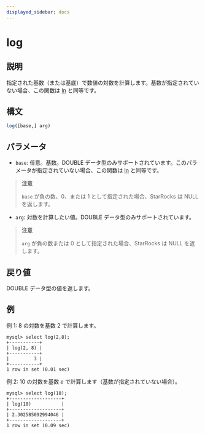 ```yaml
---
displayed_sidebar: docs
---
```


# log

## 説明

指定された基数（または基底）で数値の対数を計算します。基数が指定されていない場合、この関数は [ln](../math-functions/ln.md) と同等です。

## 構文

```SQL
log([base,] arg)
```

## パラメータ

- `base`: 任意。基数。DOUBLE データ型のみサポートされています。このパラメータが指定されていない場合、この関数は [ln](../math-functions/ln.md) と同等です。

> **注意**
>
> `base` が負の数、0、または 1 として指定された場合、StarRocks は NULL を返します。

- `arg`: 対数を計算したい値。DOUBLE データ型のみサポートされています。

> **注意**
>
> `arg` が負の数または 0 として指定された場合、StarRocks は NULL を返します。

## 戻り値

DOUBLE データ型の値を返します。

## 例

例 1: 8 の対数を基数 2 で計算します。

```Plain
mysql> select log(2,8);
+-----------+
| log(2, 8) |
+-----------+
|         3 |
+-----------+
1 row in set (0.01 sec)
```

例 2: 10 の対数を基数 *e* で計算します（基数が指定されていない場合）。

```Plain
mysql> select log(10);
+-------------------+
| log(10)           |
+-------------------+
| 2.302585092994046 |
+-------------------+
1 row in set (0.09 sec)
```
